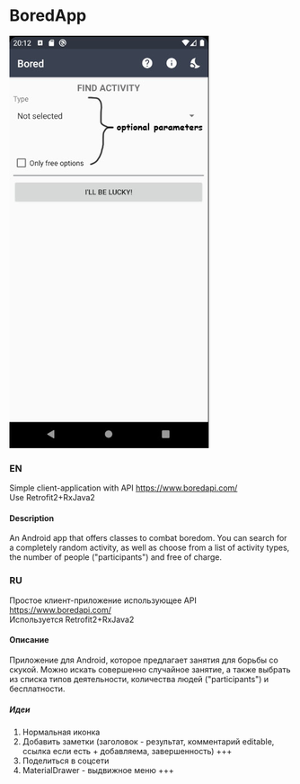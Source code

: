 # BoredApp
![image](https://github.com/YuriZhuravlev/BoredApp/blob/master/app/src/main/res/drawable/page0.jpg)
### EN
Simple client-application with API https://www.boredapi.com/  
Use Retrofit2+RxJava2

#### Description
An Android app that offers classes to combat boredom.
You can search for a completely random activity, as well as choose from a list of activity types, the number of people ("participants") and free of charge.
### RU
Простое клиент-приложение использующее API https://www.boredapi.com/  
Используется Retrofit2+RxJava2

#### Описание
Приложение для Android, которое предлагает занятия для борьбы со скукой.
Можно искать совершенно случайное занятие, а также выбрать из списка типов деятельности, количества людей ("participants") и бесплатности.


##### Идеи
1. Нормальная иконка
2. Добавить заметки (заголовок - результат, комментарий editable, ссылка если есть + добавляема, завершенность) +++
3. Поделиться в соцсети
4. MaterialDrawer - выдвижное меню +++